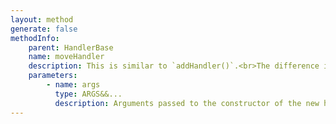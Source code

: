 ```yaml
---
layout: method
generate: false
methodInfo:
    parent: HandlerBase
    name: moveHandler
    description: This is similar to `addHandler()`.<br>The difference is that the current handler will immediately suspend until the created handler complets.<br>When the added handler calles `dropHandler()` control will be returned to the current handler at the point it suspended.<br><br>Note- The current handler must be suspendable (otherwise an exception is thrown).See-  <a href="HandlerBase::suspendable">HandlerBase::suspendable</a>
    parameters:
        - name: args
          type: ARGS&&...
          description: Arguments passed to the constructor of the new handler
---
```


